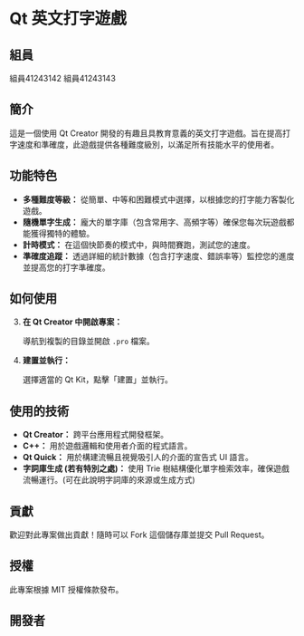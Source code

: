 # Qt 英文打字遊戲
## 組員
組員41243142
組員41243143
## 簡介
這是一個使用 Qt Creator 開發的有趣且具教育意義的英文打字遊戲。旨在提高打字速度和準確度，此遊戲提供各種難度級別，以滿足所有技能水平的使用者。

## 功能特色

*   **多種難度等級：** 從簡單、中等和困難模式中選擇，以根據您的打字能力客製化遊戲。
*   **隨機單字生成：** 龐大的單字庫（包含常用字、高頻字等）確保您每次玩遊戲都能獲得獨特的體驗。
*   **計時模式：** 在這個快節奏的模式中，與時間賽跑，測試您的速度。
*   **準確度追蹤：** 透過詳細的統計數據（包含打字速度、錯誤率等）監控您的進度並提高您的打字準確度。

## 如何使用


3.  **在 Qt Creator 中開啟專案：**

    導航到複製的目錄並開啟 `.pro` 檔案。

4.  **建置並執行：**

    選擇適當的 Qt Kit，點擊「建置」並執行。

## 使用的技術

*   **Qt Creator：** 跨平台應用程式開發框架。
*   **C++：** 用於遊戲邏輯和使用者介面的程式語言。
*   **Qt Quick：** 用於構建流暢且視覺吸引人的介面的宣告式 UI 語言。
* **字詞庫生成 (若有特別之處)：** 使用 Trie 樹結構優化單字檢索效率，確保遊戲流暢運行。(可在此說明字詞庫的來源或生成方式)

## 貢獻

歡迎對此專案做出貢獻！隨時可以 Fork 這個儲存庫並提交 Pull Request。

## 授權

此專案根據 MIT 授權條款發布。

## 開發者
